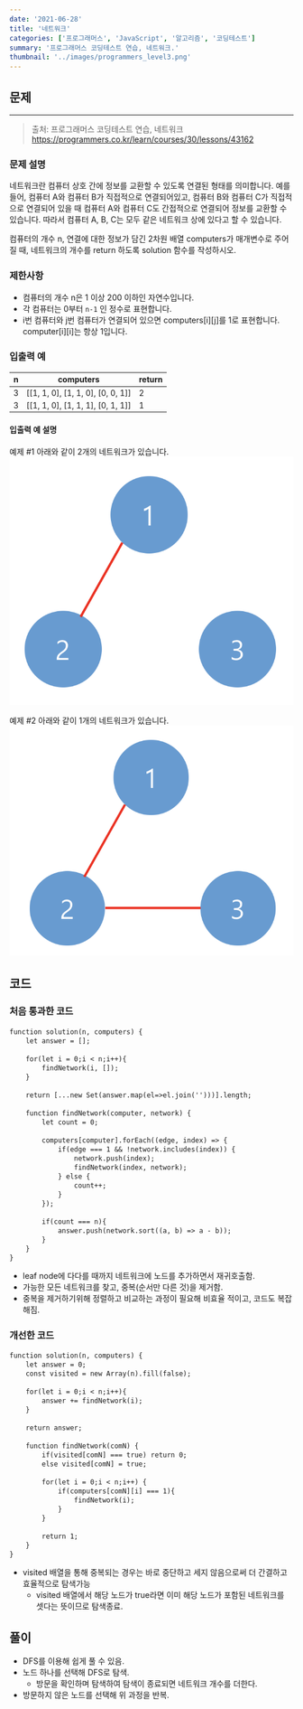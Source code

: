 ```yaml
---
date: '2021-06-28'
title: '네트워크'
categories: ['프로그래머스', 'JavaScript', '알고리즘', '코딩테스트']
summary: '프로그래머스 코딩테스트 연습, 네트워크.'
thumbnail: '../images/programmers_level3.png'
---
```


## 문제

---

> 출처: 프로그래머스 코딩테스트 연습, 네트워크<br>https://programmers.co.kr/learn/courses/30/lessons/43162

### 문제 설명

네트워크란 컴퓨터 상호 간에 정보를 교환할 수 있도록 연결된 형태를 의미합니다. 예를 들어, 컴퓨터 A와 컴퓨터 B가 직접적으로 연결되어있고, 컴퓨터 B와 컴퓨터 C가 직접적으로 연결되어 있을 때 컴퓨터 A와 컴퓨터 C도 간접적으로 연결되어 정보를 교환할 수 있습니다. 따라서 컴퓨터 A, B, C는 모두 같은 네트워크 상에 있다고 할 수 있습니다.

컴퓨터의 개수 n, 연결에 대한 정보가 담긴 2차원 배열 computers가 매개변수로 주어질 때, 네트워크의 개수를 return 하도록 solution 함수를 작성하시오.

### 제한사항

- 컴퓨터의 개수 n은 1 이상 200 이하인 자연수입니다.
- 각 컴퓨터는 0부터 `n-1` 인 정수로 표현합니다.
- i번 컴퓨터와 j번 컴퓨터가 연결되어 있으면 computers[i][j]를 1로 표현합니다.
  computer[i][i]는 항상 1입니다.

### 입출력 예

| n   | computers                         | return |
| --- | --------------------------------- | ------ |
| 3   | [[1, 1, 0], [1, 1, 0], [0, 0, 1]] | 2      |
| 3   | [[1, 1, 0], [1, 1, 1], [0, 1, 1]] | 1      |

#### 입출력 예 설명

예제 #1
아래와 같이 2개의 네트워크가 있습니다.
![network1](../images/네트워크1.png)

예제 #2
아래와 같이 1개의 네트워크가 있습니다.
![network2](../images/네트워크2.png)

## 코드

### 처음 통과한 코드

```
function solution(n, computers) {
    let answer = [];

    for(let i = 0;i < n;i++){
        findNetwork(i, []);
    }

    return [...new Set(answer.map(el=>el.join('')))].length;

    function findNetwork(computer, network) {
        let count = 0;

        computers[computer].forEach((edge, index) => {
            if(edge === 1 && !network.includes(index)) {
                network.push(index);
                findNetwork(index, network);
            } else {
                count++;
            }
        });

        if(count === n){
            answer.push(network.sort((a, b) => a - b));
        }
    }
}
```

- leaf node에 다다를 때까지 네트워크에 노드를 추가하면서 재귀호출함.
- 가능한 모든 네트워크를 찾고, 중복(순서만 다른 것)을 제거함.
- 중복을 제거하기위해 정렬하고 비교하는 과정이 필요해 비효율 적이고, 코드도 복잡해짐.

### 개선한 코드

```
function solution(n, computers) {
    let answer = 0;
    const visited = new Array(n).fill(false);

    for(let i = 0;i < n;i++){
        answer += findNetwork(i);
    }

    return answer;

    function findNetwork(comN) {
        if(visited[comN] === true) return 0;
        else visited[comN] = true;

        for(let i = 0;i < n;i++) {
            if(computers[comN][i] === 1){
                findNetwork(i);
            }
        }

        return 1;
    }
}
```

- visited 배열을 통해 중복되는 경우는 바로 중단하고 세지 않음으로써 더 간결하고 효율적으로 탐색가능
  - visited 배열에서 해당 노드가 true라면 이미 해당 노드가 포함된 네트워크를 셋다는 뜻이므로 탐색종료.

## 풀이

- DFS를 이용해 쉽게 풀 수 있음.
- 노드 하나를 선택해 DFS로 탐색.
  - 방문을 확인하며 탐색하여 탐색이 종료되면 네트워크 개수를 더한다.
- 방문하지 않은 노드를 선택해 위 과정을 반복.
